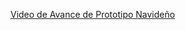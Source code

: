 [Video de Avance de Prototipo Navideño](https://drive.google.com/file/d/1B_yy0b3ZwOwfIHW3Ey-AYgg3rl_Xczmq/view?usp=drive_link)